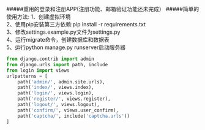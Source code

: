 #####重用的登录和注册APP(注册功能、邮箱验证功能还未完成）
#####简单的使用方法:
1、创建虚拟环境   
2、使用pip安装第三方依赖:pip install -r requirements.txt  
3、修改settings.example.py文件为settings.py  
4、运行migrate命令，创建数据库和数据表  
5、运行python manage.py runserver启动服务器  

```python
from django.contrib import admin    
from django.urls import path, include   
from login import views  
urlpatterns = [  
    path('admin/', admin.site.urls),     
    path('index/', views.index),      
    path('login/', views.login),      
    path('register/', views.register),     
    path('logout/', views.logout),      
    path('confirm/', views.user_confirm),     
    path('captcha/', include('captcha.urls'))    
] 
```


